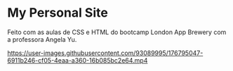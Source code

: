 # My Personal Site

Feito com as aulas de CSS e HTML do bootcamp London App Brewery com a professora Angela Yu.  





https://user-images.githubusercontent.com/93089995/176795047-6911b246-cf05-4eaa-a360-16b085bc2e64.mp4

